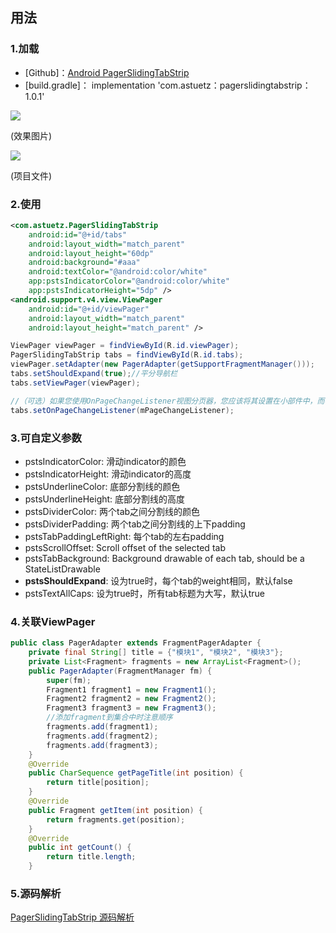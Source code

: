 
## 用法

### 1.加载

- [Github]：[Android PagerSlidingTabStrip](https://github.com/astuetz/PagerSlidingTabStrip)
- [build.gradle]： implementation 'c​​om.astuetz：pagerslidingtabstrip：1.0.1'

![](https://i.imgur.com/MBSg2ES.png)

(效果图片)

![](https://i.imgur.com/qHSOJbP.png)

(项目文件)


### 2.使用

```xml
<com.astuetz.PagerSlidingTabStrip
    android:id="@+id/tabs"
    android:layout_width="match_parent"
    android:layout_height="60dp"
    android:background="#aaa"
    android:textColor="@android:color/white"
    app:pstsIndicatorColor="@android:color/white"
    app:pstsIndicatorHeight="5dp" />
<android.support.v4.view.ViewPager
    android:id="@+id/viewPager"
    android:layout_width="match_parent"
    android:layout_height="match_parent" />
```

```java
ViewPager viewPager = findViewById(R.id.viewPager);
PagerSlidingTabStrip tabs = findViewById(R.id.tabs);
viewPager.setAdapter(new PagerAdapter(getSupportFragmentManager()));
tabs.setShouldExpand(true);//平分导航栏
tabs.setViewPager(viewPager);
```

```java
//（可选）如果您使用OnPageChangeListener视图分页器，您应该将其设置在小部件中，而不是直接在分页器上。
tabs.setOnPageChangeListener(mPageChangeListener);
```

### 3.可自定义参数

- pstsIndicatorColor: 滑动indicator的颜色
- pstsIndicatorHeight: 滑动indicator的高度
- pstsUnderlineColor: 底部分割线的颜色
- pstsUnderlineHeight: 底部分割线的高度
- pstsDividerColor: 两个tab之间分割线的颜色
- pstsDividerPadding: 两个tab之间分割线的上下padding
- pstsTabPaddingLeftRight: 每个tab的左右padding
- pstsScrollOffset: Scroll offset of the selected tab
- pstsTabBackground: Background drawable of each tab, should be a StateListDrawable
- **pstsShouldExpand**: 设为true时，每个tab的weight相同，默认false
- pstsTextAllCaps: 设为true时，所有tab标题为大写，默认true

### 4.关联ViewPager

```java
public class PagerAdapter extends FragmentPagerAdapter {
    private final String[] title = {"模块1", "模块2", "模块3"};
    private List<Fragment> fragments = new ArrayList<Fragment>();
    public PagerAdapter(FragmentManager fm) {
        super(fm);
        Fragment1 fragment1 = new Fragment1();
        Fragment2 fragment2 = new Fragment2();
        Fragment3 fragment3 = new Fragment3();
        //添加fragment到集合中时注意顺序
        fragments.add(fragment1);
        fragments.add(fragment2);
        fragments.add(fragment3);
    }
    @Override
    public CharSequence getPageTitle(int position) {
        return title[position];
    }
    @Override
    public Fragment getItem(int position) {
        return fragments.get(position);
    }
    @Override
    public int getCount() {
        return title.length;
    }
```

### 5.源码解析

[PagerSlidingTabStrip 源码解析](http://a.codekk.com/detail/Android/ayyb1988/PagerSlidingTabStrip%20%E6%BA%90%E7%A0%81%E8%A7%A3%E6%9E%90)
